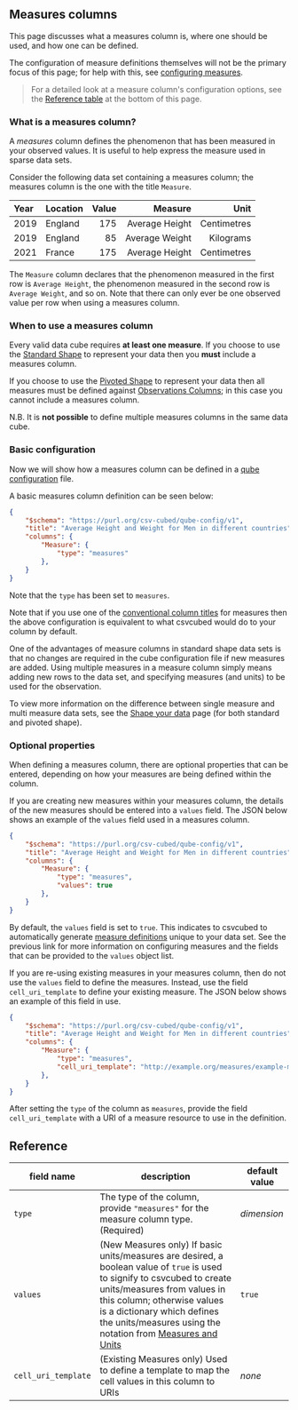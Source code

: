 ## Measures columns

This page discusses what a measures column is, where one should be used, and how one can be defined.

The configuration of measure definitions themselves will not be the primary focus of this page; for help with this, see
[configuring measures](./measures.md).

> For a detailed look at a measure column's configuration options, see the [Reference table](#reference) at the bottom
> of this page.

### What is a measures column?

A *measures* column defines the phenomenon that has been measured in your observed values. It is useful to help express
the measure used in sparse data sets.

Consider the following data set containing a measures column; the measures column is the one with the title `Measure`.

| Year | Location | Value |        Measure |        Unit |
|:-----|:---------|------:|---------------:|------------:|
| 2019 | England  |   175 | Average Height | Centimetres |
| 2019 | England  |    85 | Average Weight |   Kilograms |
| 2021 | France   |   175 | Average Height | Centimetres |

The `Measure` column declares that the phenomenon measured in the first row is `Average Height`, the phenomenon measured
in the second row is `Average Weight`, and so on. Note that there can only ever be one observed value per row when using
a measures column.

### When to use a measures column

Every valid data cube requires **at least one measure**. If you choose to use the
[Standard Shape](../../shape-data/standard-shape.md) to represent your data then you **must** include a measures column.

If you choose to use the [Pivoted Shape](../../shape-data/pivoted-shape.md) to represent your data then all measures
must be defined against [Observations Columns](./observations.md); in this case you cannot include a measures column.

N.B. It is **not possible** to define multiple measures columns in the same data cube.

### Basic configuration

Now we will show how a measures column can be defined in a [qube configuration](../qube-config.md) file.

A basic measures column definition can be seen below:

```json
{
    "$schema": "https://purl.org/csv-cubed/qube-config/v1",
    "title": "Average Height and Weight for Men in different countries",
    "columns": {
        "Measure": {
            "type": "measures"
        },
    }
}
```


Note that the `type` has been set to `measures`.

Note that if you use one of the [conventional column titles](TODO) for measures then the above configuration is
equivalent to what csvcubed would do to your column by default.


<!-- ```json
{
    "$schema": "https://purl.org/csv-cubed/qube-config/v1",
    "title": "Average Height and Weight for Men in different countries",
    "columns": {
        "Measure": {
            "type": "measures",
            "values": [
              {
                "Measure 1": {
                  "label": "Average Height",
                  "description": "The average height for men in the observed country."
                },
                "Measure 2": {
                  "label": "Average Weight",
                  "description": "The average weight for men in the observed country."
                }
              }
          ]
        },
    }
}
``` -->

One of the advantages of measure columns in standard shape data sets is that no changes are required in the cube
configuration file if new measures are added. Using multiple measures in a measure column simply means
adding new rows to the data set, and specifying measures (and units) to be used for the observation.

To view more information on the difference between single measure and multi measure data sets, see the
[Shape your data](../../shape-data/index.md) page (for both standard and pivoted shape).

### Optional properties

When defining a measures column, there are optional properties that can be entered, depending on how your measures are
being defined within the column.

If you are creating new measures within your measures column, the details of the new measures should be entered into a
`values` field. The JSON below shows an example of the `values` field used in a measures column.

```json
{
    "$schema": "https://purl.org/csv-cubed/qube-config/v1",
    "title": "Average Height and Weight for Men in different countries",
    "columns": {
        "Measure": {
            "type": "measures",
            "values": true
        },
    }
}
```

By default, the `values` field is set to `true`. This indicates to csvcubed to automatically generate
[measure definitions](../measure-configuration.md) unique to your data set. See the previous link for more information
on configuring measures and the fields that can be provided to the `values` object list.

If you are re-using existing measures in your measures column, then do not use the `values` field to define the
measures. Instead, use the field `cell_uri_template` to define your existing measure. The JSON below shows an example
of this field in use.

```json
{
    "$schema": "https://purl.org/csv-cubed/qube-config/v1",
    "title": "Average Height and Weight for Men in different countries",
    "columns": {
        "Measure": {
            "type": "measures",
            "cell_uri_template": "http://example.org/measures/example-measure"
        },
    }
}
```

 After setting the `type` of the column as `measures`, provide the field `cell_uri_template` with a URI of a measure
 resource to use in the definition.

## Reference

| **field name**      | **description**                                                                                                                                                                                                                                                                                            | **default value** |
|---------------------|------------------------------------------------------------------------------------------------------------------------------------------------------------------------------------------------------------------------------------------------------------------------------------------------------------|-------------------|
| `type`              | The type of the column, provide `"measures"` for the measure column type.(Required)                                                                                                                                                                                                                        | *dimension*       |
| `values`            | (New Measures only) If basic units/measures are desired, a boolean value of `true` is used to signify to csvcubed to create units/measures from values in this column; otherwise values is a dictionary which defines the units/measures using the notation from [Measures and Units](#measures-and-units) | `true`            |
| `cell_uri_template` | (Existing Measures only) Used to define a template to map the cell values in this column to URIs                                                                                                                                                                                                           | *none*            |

